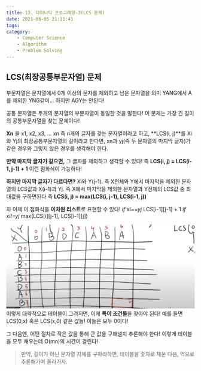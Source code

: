 ```yaml
---
title: 13. 다이나믹 프로그래밍-3(LCS 문제)
date: 2021-08-05 21:11:41
tags:
category:
    - Computer Science
    - Algorithm
    - Problem Solving
---
```

## LCS(최장공통부문자열) 문제

부문자열은 문자열에서 0개 이상의 문자를 제외하고 남은 문자열을 의미
YANG에서 A를 제외한 YNG같이... 하지만 AGY는 안된다!


공통 문자열은 두개의 문자열의 부문자열이 동일한 것을 말한다!
이 문제는 가장 긴 길이의 공통부문자열을 찾는 문제이다!


**Xn** 을 x1, x2, x3, ... xn 즉 n개의 글자를 갖는 문자열이라고 하고,
**LCS(i, j)**를 Xi와 Yj의 최장공통부문자열의 길이라고 한다면,
xn과 yj(즉 두 문자열의 마지막 글자)가 같은 경우와 그렇지 않은 경우를 생각해야 한다.


**만약 마지막 글자가 같으면,** 그 글자를 제외하고 생각할 수 있다!
즉 **LCS(i, j) = LCS(i-1, j-1) + 1** 이런 점화식이 가능하다!


**하지만 마지막 글자가 다르다면?**
Xi와 Y(j-1). 즉 X전체와 Y에서 마지막을 제외한 문자열의 LCS값과
X(i-1)과 Yj. 즉 X에서 마지막을 제외한 문자열과 Y전체의 LCS값 중 최대값을 구하면된다
즉 **LCS(i, j) = max(LCS(i, j-1), LCS(i-1, j))**


자 이제 이 점화식을 **이차원 리스트**로 표현할 수 있다!
*if xi==yj* LCS\[i-1]\[j-1] + 1
*if xi!=yj* max(LCS\[i]\[j-1], LCS\[i-1]\[j])


![](/img/al/al13-1.png)
이렇게 대략적으로 테이블이 그려지면, 이제 **특이 조건들**을 찾아야 된다!
예를 들면 LCS(0,x) 혹은 LCS(x,0) 같은 값들! 이들은 모두 0이다!


그 다음엔, 어떤 절차로 작은 값을 통해 큰 값을 구해낼지 추론해야 한다!
이렇게 테이블을 모두 채우는데 O(mn)의 시간이 걸린다!

> 만약, 길이가 아닌 문자열 자체를 구하라하면, 테이블을 숫자로 채운 다음, 역으로 추론해가며 올라가자.